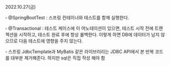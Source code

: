 2022.10.27(금)


▫️ @SpringBootTest
   : 스프링 컨테이너와 테스트를 함께 실행한다.

▫️ @Transactional
   : 테스트 케이스에 이 어노테이션이 있으면, 테스트 시작 전에 트랜젝션을 시작하고, 테스트 완료 후에 항상 롤백한다.
     이렇게 하면 DB에 데이터가 남지 않으므로 다음 테스트에 영향을 주지 않는다.

▫️ 스프링 JdbcTemplate과 MyBatis 같은 라이브러리는 JDBC API에서 본 반복 코드를 대부분 제거해준다. 하지만 sql은 직접 작성 해야 함












